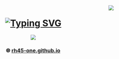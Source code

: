 <img align="right" src="https://visitor-badge.laobi.icu/badge?page_id=rh45-one.rh45-one" />

<h1 align="center">
    <a href="https://git.io/typing-svg"><img src="https://readme-typing-svg.herokuapp.com?font=Fira+Code&weight=450&size=35&duration=3000&pause=1000&color=0A88B4&center=true&vCenter=true&repeat=false&width=435&lines=Hello+World!+%F0%9F%91%8B" alt="Typing SVG" /></a>
</h1>

<div align=center>
 <picture>
  <source
    srcset="https://github-readme-stats.vercel.app/api?username=rh45-one&show_icons=true&theme=tokyonight&hide_border=true"
    media="(prefers-color-scheme: dark)"
  />
  <source
    srcset="https://github-readme-stats.vercel.app/api?username=rh45-one&show_icons=true"
    media="(prefers-color-scheme: light), (prefers-color-scheme: no-preference)"
  />
  <img src="https://github-readme-stats.vercel.app/api?username=rh45-one&show_icons=true" />
</picture>

<h3>🌐 <a href="https://rh45-one.github.io/">rh45-one.github.io</a></h3>
</div>
